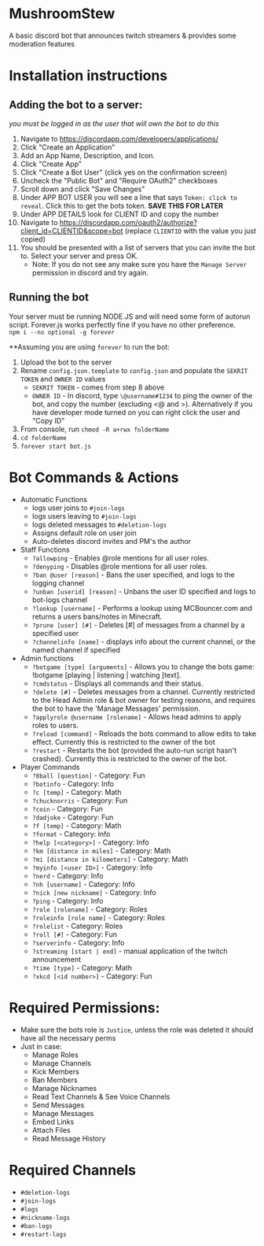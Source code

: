 # MushroomStew

A basic discord bot that announces twitch streamers & provides some moderation features

# Installation instructions

## Adding the bot to a server:
*you must be logged in as the user that will own the bot to do this*  
1. Navigate to https://discordapp.com/developers/applications/
2. Click "Create an Application"
3. Add an App Name, Description, and Icon. 
4. Click "Create App"
5. Click "Create a Bot User" (click yes on the confirmation screen)
6. Uncheck the "Public Bot" and "Require OAuth2" checkboxes
7. Scroll down and click "Save Changes"
8. Under APP BOT USER you will see a line that says `Token: click to reveal`. Click this to get the bots token. **SAVE THIS FOR LATER**
9. Under APP DETAILS look for CLIENT ID and copy the number
10. Navigate to https://discordapp.com/oauth2/authorize?client_id=CLIENTID&scope=bot (replace `CLIENTID` with the value you just copied)
11. You should be presented with a list of servers that you can invite the bot to. Select your server and press OK. 
    * Note: If you do not see any make sure you have the `Manage Server` permission in discord and try again.

## Running the bot
Your server must be running NODE.JS and will need some form of autorun script. Forever.js works perfectly fine if you have no other preference.   
`npm i --no optional -g forever` 

**Assuming you are using `forever` to run the bot:  
1. Upload the bot to the server
2. Rename `config.json.template` to `config.json` and populate the `SEKRIT TOKEN` and `OWNER ID` values
    * `SEKRIT TOKEN` - comes from step 8 above
    * `OWNER ID` - In discord, type `\@username#1234` to ping the owner of the bot, and copy the number (excluding <@ and >). Alternatively if you have developer mode turned on you can right click the user and "Copy ID"
2. From console, run `chmod -R a+rwx folderName`
3. `cd folderName`
4. `forever start bot.js`

# Bot Commands & Actions

* Automatic Functions
    * logs user joins to `#join-logs`
    * logs users leaving to `#join-logs`
    * logs deleted messages to `#deletion-logs`
    * Assigns default role on user join
    * Auto-deletes discord invites and PM's the author
* Staff Functions
    * `?allowping` - Enables @role mentions for all user roles.
    * `?denyping` - Disables @role mentions for all user roles.
    * `?ban @user [reason]` - Bans the user specified, and logs to the logging channel
    * `?unban [userid] [reason]` - Unbans the user ID specified and logs to bot-logs channel
    * `?lookup [username]` - Performs a lookup using MCBouncer.com and returns a users bans/notes in Minecraft.
    * `?prune [user] [#]` - Deletes [#] of messages from a channel by a specified user
	* `?channelinfo [name]` - displays info about the current channel, or the named channel if specified
* Admin functions
    * `?botgame [type] [arguments]` - Allows you to change the bots game: !botgame [playing | listening | watching [text].
    * `?cmdstatus` - Displays all commands and their status.
    * `?delete [#]` - Deletes messages from a channel. Currently restricted to the Head Admin role & bot owner for testing reasons, and requires the bot to have the 'Manage Messages' permission.
    * `?applyrole @username [rolename]` - Allows head admins to apply roles to users.
    * `?reload [command]` - Reloads the bots command to allow edits to take effect. Currently this is restricted to the owner of the bot
    * `?restart` - Restarts the bot (provided the auto-run script hasn't crashed). Currently this is restricted to the owner of the bot.
* Player Commands
    * `?8ball [question]` - Category: Fun
    * `?botinfo` - Category: Info
    * `?c [temp]` - Category: Math
    * `?chucknorris` - Category: Fun
    * `?coin` - Category: Fun
    * `?dadjoke` - Category: Fun
    * `?f [temp]` - Category: Math
    * `?format` - Category: Info
    * `?help [<category>]` - Category: Info
    * `?km [distance in miles]` - Category: Math
    * `?mi [distance in kilometers]` - Category: Math
    * `?myinfo [<user ID>]` - Category: Info
    * `?nerd` - Category: Info
    * `?nh [username]` - Category: Info
    * `?nick [new nickname]` - Category: Info
    * `?ping` - Category: Info
    * `?role [rolename]` - Category: Roles
    * `?roleinfo [role name]` - Category: Roles
    * `?rolelist` - Category: Roles
    * `?roll [#]` - Category: Fun
    * `?serverinfo` - Category: Info
	* `?streaming [start | end]` - manual application of the twitch announcement
    * `?time [type]` - Category: Math
    * `?xkcd [<id number>]` - Category: Fun

# Required Permissions:
* Make sure the bots role is `Justice`, unless the role was deleted it should have all the necessary perms
* Just in case:
    * Manage Roles
    * Manage Channels
    * Kick Members
    * Ban Members
    * Manage Nicknames
    * Read Text Channels & See Voice Channels
    * Send Messages
    * Manage Messages
    * Embed Links
    * Attach Files
    * Read Message History

# Required Channels
* `#deletion-logs`
* `#join-logs`
* `#logs`
* `#nickname-logs`
* `#ban-logs`
* `#restart-logs`